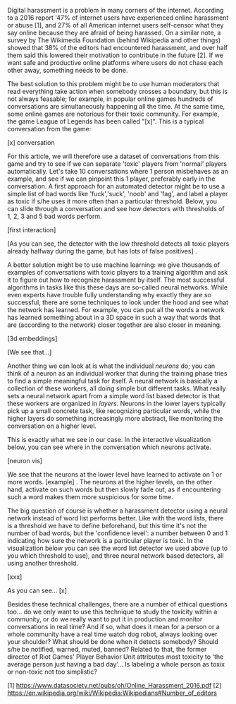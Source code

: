 Digital harassment is a problem in many corners of the internet. According to a 2016 report '47% of internet users have experienced online harassment or abuse [1], and 27% of all American internet users self-censor what they say online because they are afraid of being harassed. On a similar note, a survey by The Wikimedia Foundation (behind Wikipedia and other things) showed that 38% of the editors had encountered harassment, and over half them said this lowered their motivation to contribute in the future [2]. If we want safe and productive online platforms where users do not chase each other away, something needs to be done.

The best solution to this problem might be to use human moderators that read everything take action when somebody crosses a boundary, but this is not always feasable; for example, in popular online games hundreds of conversations are simultaneously happening all the time. At the same time, some online games are notorious for their toxic community. For example, the game League of Legends has been called "[x]". This is a typical conversation from the game:

[x] conversation

For this article, we will therefore use a dataset of conversations from this game and try to see if we can separate 'toxic' players from 'normal' players automatically. Let's take 10 conversations where 1 person misbehaves as an example, and see if we can pinpoint this 1 player, preferably early in the conversation. A first approach for an automated detector might be to use a simple list of bad words like 'fuck','suck', 'noob' and 'fag', and label a player as toxic if s/he uses it more often than a particular threshold. Below, you can slide through a conversation and see how detectors with thresholds of 1, 2, 3 and 5 bad words perform.

[first interaction]

[As you can see, the detector with the low threshold detects all toxic players already halfway during the game, but has lots of false positives] .

A better solution might be to use machine learning: we give thousands of examples of conversations with toxic players to a training algorithm and ask it to figure out how to recognize harassment by itself. The most successful algorithms in tasks like this these days are so-called neural networks. While even experts have trouble fully understanding why exactly they are so successful, there are some techniques to look under the hood and see what the network has learned. For example, you can put all the words a network has learned something about in a 3D space in such a way that words that are (according to the network) closer together are also closer in meaning.

[3d embeddings]

[We see that...]

Another thing we can look at is what the individual *neurons* do; you can think of a neuron as an individual worker that during the training phase tries to find a simple meaningful task for itself. A neural network is basically a collection of these workers, all doing simple but different tasks. What really sets a neural network apart from a simple word list based detector is that these workers are organized in *layers*. Neurons in the lower layers typically pick up a small concrete task, like recognizing particular words, while the higher layers do something increasingly more abstract, like monitoring the conversation on a higher level.

This is exactly what we see in our case. In the interactive visualization below, you can see where in the conversation which neurons activate.

[neuron vis]

We see that the neurons at the lower level have learned to activate on 1 or more words. [example] . The neurons at the higher levels, on the other hand, activate on such words but then slowly fade out, as if encountering such a word makes them more suspicious for some time.

The big question of course is whether a harassment detector using a neural network instead of word list performs better. Like with the word lists, there is a threshold we have to define beforehand, but this time it's not the number of bad words, but the 'confidence level': a number between 0 and 1 indicating how sure the network is a particular player is toxic. In the visualization below you can see the word list detector we used above (up to you which threshold to use), and three neural network based detectors, all using another threshold.

[xxx]

As you can see... [x]

Besides these technical challenges, there are a number of ethical questions too... do we only want to use this technique to study the toxicity within a community, or do we really want to put it in production and monitor conversations in real time? And if so, what does it mean for a person or a whole community have a real time watch dog robot, always looking over your shoulder? What should be done when it detects somebody? Should s/he be notified, warned, muted, banned? Related to that, the former director of Riot Games' Player Behavior Unit attributes most toxicity to 'the average person just having a bad day'... Is labeling a whole person as toxix or non-toxic not too simplistic?

 

[1]  https://www.datasociety.net/pubs/oh/Online_Harassment_2016.pdf
[2]  https://en.wikipedia.org/wiki/Wikipedia:Wikipedians#Number_of_editors
